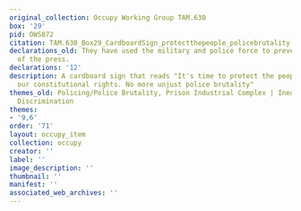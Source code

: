 ```yaml
---
original_collection: Occupy Working Group TAM.630
box: '29'
pid: OWS072
citation: TAM.630_Box29_CardboardSign_protectthepeople_policebrutality
declarations_old: They have used the military and police force to prevent freedom
  of the press.
declarations: '12'
description: A cardboard sign that reads "It's time to protect the people! Uphold
  our constitutional rights. No more unjust police brutality"
themes_old: Policing/Police Brutality, Prison Industrial Complex | Inequality and
  Discrimination
themes:
- '9,6'
order: '71'
layout: occupy_item
collection: occupy
creator: ''
label: ''
image_description: ''
thumbnail: ''
manifest: ''
associated_web_archives: ''
---
```

